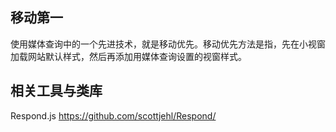 ## 移动第一
使用媒体查询中的一个先进技术，就是移动优先。移动优先方法是指，先在小视窗加载网站默认样式，然后再添加用媒体查询设置的视窗样式。


## 相关工具与类库
Respond.js
https://github.com/scottjehl/Respond/